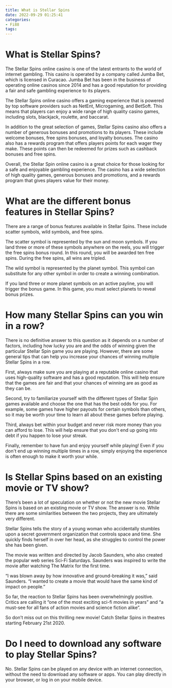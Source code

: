 ```yaml
---
title: What is Stellar Spins
date: 2022-09-29 01:25:41
categories:
- Fi88
tags:
---
```



#  What is Stellar Spins?

The Stellar Spins online casino is one of the latest entrants to the world of internet gambling. This casino is operated by a company called Jumba Bet, which is licensed in Curacao. Jumba Bet has been in the business of operating online casinos since 2014 and has a good reputation for providing a fair and safe gambling experience to its players.

The Stellar Spins online casino offers a gaming experience that is powered by top software providers such as NetEnt, Microgaming, and BetSoft. This means that players can enjoy a wide range of high quality casino games, including slots, blackjack, roulette, and baccarat.

In addition to the great selection of games, Stellar Spins casino also offers a number of generous bonuses and promotions to its players. These include welcome bonuses, free spins bonuses, and loyalty bonuses. The casino also has a rewards program that offers players points for each wager they make. These points can then be redeemed for prizes such as cashback bonuses and free spins.

Overall, the Stellar Spin online casino is a great choice for those looking for a safe and enjoyable gambling experience. The casino has a wide selection of high quality games, generous bonuses and promotions, and a rewards program that gives players value for their money.

#  What are the different bonus features in Stellar Spins?

There are a range of bonus features available in Stellar Spins. These include scatter symbols, wild symbols, and free spins.

The scatter symbol is represented by the sun and moon symbols. If you land three or more of these symbols anywhere on the reels, you will trigger the free spins bonus round. In this round, you will be awarded ten free spins. During the free spins, all wins are tripled.

The wild symbol is represented by the planet symbol. This symbol can substitute for any other symbol in order to create a winning combination.

If you land three or more planet symbols on an active payline, you will trigger the bonus game. In this game, you must select planets to reveal bonus prizes.

#  How many Stellar Spins can you win in a row?

There is no definitive answer to this question as it depends on a number of factors, including how lucky you are and the odds of winning given the particular Stellar Spin game you are playing. However, there are some general tips that can help you increase your chances of winning multiple Stellar Spins in a row.

First, always make sure you are playing at a reputable online casino that uses high-quality software and has a good reputation. This will help ensure that the games are fair and that your chances of winning are as good as they can be.

Second, try to familiarize yourself with the different types of Stellar Spin games available and choose the one that has the best odds for you. For example, some games have higher payouts for certain symbols than others, so it may be worth your time to learn all about these games before playing.

Third, always bet within your budget and never risk more money than you can afford to lose. This will help ensure that you don't end up going into debt if you happen to lose your streak.

Finally, remember to have fun and enjoy yourself while playing! Even if you don't end up winning multiple times in a row, simply enjoying the experience is often enough to make it worth your while.

#  Is Stellar Spins based on an existing movie or TV show?

There’s been a lot of speculation on whether or not the new movie Stellar Spins is based on an existing movie or TV show. The answer is no. While there are some similarities between the two projects, they are ultimately very different.

Stellar Spins tells the story of a young woman who accidentally stumbles upon a secret government organization that controls space and time. She quickly finds herself in over her head, as she struggles to control the power she has been given.

The movie was written and directed by Jacob Saunders, who also created the popular web series Sci-Fi Saturdays. Saunders was inspired to write the movie after watching The Matrix for the first time.

“I was blown away by how innovative and ground-breaking it was,” said Saunders. “I wanted to create a movie that would have the same kind of impact on people.”

So far, the reaction to Stellar Spins has been overwhelmingly positive. Critics are calling it “one of the most exciting sci-fi movies in years” and “a must-see for all fans of action movies and science fiction alike”.

So don’t miss out on this thrilling new movie! Catch Stellar Spins in theatres starting February 21st 2020.

#  Do I need to download any software to play Stellar Spins?

No. Stellar Spins can be played on any device with an internet connection, without the need to download any software or apps. You can play directly in your browser, or log in on your mobile device.